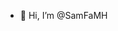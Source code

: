 - 👋 Hi, I’m @SamFaMH


<!---
SamFaMH/SamFaMH is a ✨ special ✨ repository because its `README.md` (this file) appears on your GitHub profile.
You can click the Preview link to take a look at your changes.
--->
